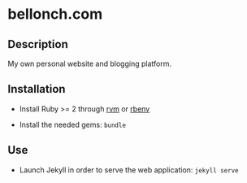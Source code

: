# bellonch.com

## Description

My own personal website and blogging platform.

## Installation

* Install Ruby >= 2 through [rvm](https://rvm.io/) or [rbenv](http://rbenv.org/)

* Install the needed gems: `bundle`

## Use

* Launch Jekyll in order to serve the web application: `jekyll serve`
